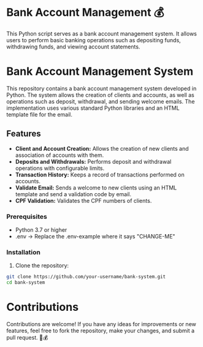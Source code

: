 # Bank Account Management 💰
This Python script serves as a bank account management system. It allows users to perform basic banking operations such as depositing funds, withdrawing funds, and viewing account statements.

# Bank Account Management System

This repository contains a bank account management system developed in Python. The system allows the creation of clients and accounts, as well as operations such as deposit, withdrawal, and sending welcome emails. The implementation uses various standard Python libraries and an HTML template file for the email.

## Features

- **Client and Account Creation:** Allows the creation of new clients and association of accounts with them.
- **Deposits and Withdrawals:** Performs deposit and withdrawal operations with configurable limits.
- **Transaction History:** Keeps a record of transactions performed on accounts.
- **Validate Email:** Sends a welcome to new clients using an HTML template and send a validation code by email.
- **CPF Validation:** Validates the CPF numbers of clients.

### Prerequisites

- Python 3.7 or higher
- .env -> Replace the .env-example where it says "CHANGE-ME"

### Installation

1. Clone the repository:

```bash
git clone https://github.com/your-username/bank-system.git
cd bank-system
```
# Contributions

Contributions are welcome! If you have any ideas for improvements or new features, feel free to fork the repository, make your changes, and submit a pull request. 🚀💰
